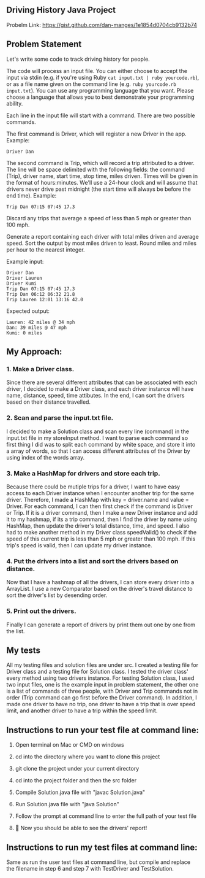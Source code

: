 ## Driving History Java Project
Probelm Link: https://gist.github.com/dan-manges/1e1854d0704cb9132b74

## Problem Statement

Let's write some code to track driving history for people.

The code will process an input file. You can either choose to accept the input via stdin (e.g. if you're using Ruby `cat input.txt | ruby yourcode.rb`), or as a file name given on the command line (e.g. `ruby yourcode.rb input.txt`). You can use any programming language that you want. Please choose a language that allows you to best demonstrate your programming ability.

Each line in the input file will start with a command. There are two possible commands.

The first command is Driver, which will register a new Driver in the app. Example:

`Driver Dan`

The second command is Trip, which will record a trip attributed to a driver. The line will be space delimited with the following fields: the command (Trip), driver name, start time, stop time, miles driven. Times will be given in the format of hours:minutes. We'll use a 24-hour clock and will assume that drivers never drive past midnight (the start time will always be before the end time). Example:

`Trip Dan 07:15 07:45 17.3`

Discard any trips that average a speed of less than 5 mph or greater than 100 mph.

Generate a report containing each driver with total miles driven and average speed. Sort the output by most miles driven to least. Round miles and miles per hour to the nearest integer.

Example input:

```
Driver Dan
Driver Lauren
Driver Kumi
Trip Dan 07:15 07:45 17.3
Trip Dan 06:12 06:32 21.8
Trip Lauren 12:01 13:16 42.0
```

Expected output:

```
Lauren: 42 miles @ 34 mph
Dan: 39 miles @ 47 mph
Kumi: 0 miles
```
## My Approach: 

### 1. Make a Driver class. 
Since there are several different attributes that can be associated with each driver, I decided to make a Driver class, and each driver instance will have name, distance, speed, time attibutes. In the end, I can sort the drivers based on their distance travelled. 

### 2. Scan and parse the input.txt file. 
I decided to make a Solution class and scan every line (command) in the input.txt file in my storeInput method. I want to parse each command so first thing I did was to split each command by white space, and store it into a array of words, so that I can access different attributes of the Driver by using index of the words array.

### 3. Make a HashMap for drivers and store each trip. 
Because there could be mutiple trips for a driver, I want to have easy access to each Driver instance when I encounter another trip for the same driver. Therefore, I made a HashMap with key = driver.name and value = Driver. For each command, I can then first check if the command is Driver or Trip. If it is a driver command, then I make a new Driver instance and add it to my hashmap, if its a trip command, then I find the driver by name using HashMap, then update the driver's total distance, time, and speed. I also had to make another method in my Driver class speedValid() to check if the speed of this current trip is less than 5 mph or greater than 100 mph. If this trip's speed is valid, then I can update my driver instance. 

### 4. Put the drivers into a list and sort the drivers based on distance. 
Now that I have a hashmap of all the drivers, I can store every driver into a ArrayList. I use a new Comparator based on the driver's travel distance to sort the driver's list by desending order. 

### 5. Print out the drivers. 
Finally I can generate a report of drivers by print them out one by one from the list. 

## My tests 

All my testing files and solution files are under src. I created a testing file for Driver class and a testing file for Solution class. I tested the driver class' every method using two drivers instance. For testing Solution class, I used two input files, one is the example input in problem statement, the other one is a list of commands of three people, with Driver and Trip commands not in order (Trip command can go first before the Driver command). In addition, I made one driver to have no trip, one driver to have a trip that is over speed limit, and another driver to have a trip within the speed limit. 

## Instructions to run your test file at command line:

1. Open terminal on Mac or CMD on windows

2. cd into the directory where you want to clone this project

3. git clone the project under your current directory

5. cd into the project folder and then the src folder 

6. Compile Solution.java file with "javac Solution.java"

7. Run Solution.java file with "java Solution"

5. Follow the prompt at command line to enter the full path of your test file 

6. 👏 Now you should be able to see the drivers' report! 

## Instructions to run my test files at command line:

Same as run the user test files at command line, but compile and replace the filename in step 6 and step 7 with TestDriver and TestSolution. 

